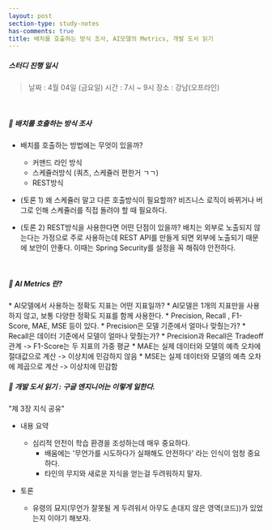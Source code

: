 ```yaml
---
layout: post
section-type: study-notes
has-comments: true
title: 배치를 호출하는 방식 조사, AI모델의 Metrics, 개발 도서 읽기
---
```


<h5> 스터디 진행 일시</h5>
<blockquote>날짜 : 4월 04일 (금요일)    
시간 : 7시 ~ 9시    
장소 : 강남(오프라인)
</blockquote>

<br>

<h5>📖 배치를 호출하는 방식 조사 </h5>

* 배치를 호출하는 방법에는 무엇이 있을까? 
  - 커맨드 라인 방식
  - 스케쥴러방식 (쿼츠, 스케쥴러 편한거 ㄱㄱ)  
  - REST방식  


* (토론 1) 왜 스케쥴러 말고 다른 호출방식이 필요할까? 
  <opinion>비즈니스 로직이 바뀌거나 버그로 인해 스케쥴러를 직접 돌려야 할 때 필요하다. </opinion>
* (토론 2) REST방식을 사용한다면 어떤 단점이 있을까?
  <opinion>배치는 외부로 노출되지 않는다는 가정으로 주로 사용하는데 REST API를 만들게 되면 외부에 노출되기 때문에 보안이 안좋다. 이때는 Spring Security를 설정을 꼭 해줘야 안전하다. </opinion>

<br>

<h5>📖 AI Metrics 란?</h5> 
* AI모델에서 사용하는 정확도 지표는 어떤 지표일까?
    * AI모델은 1개의 지표만을 사용하지 않고, 보통 다양한 정확도 지표를 함께 사용한다.
    * Precision, Recall , F1-Score, MAE, MSE 등이 있다. 
      * Precision은 모델 기준에서 얼마나 맞췄는가?
      * Recall은 데이터 기준에서 모델이 얼마나 맞췄는가?
      * Precision과 Recall은 Tradeoff 관계 -> F1-Score는 두 지표의 가중 평균
      * MAE는 실제 데이터와 모델의 예측 오차에 절대값으로 계산 -> 이상치에 민감하지 않음
      * MSE는 실제 데이터와 모델의 예측 오차에 제곱으로 계산 -> 이상치에 민감함    

<br>  
<h5>📖 개발 도서 읽기 : 구글 엔지니어는 이렇게 일한다. </h5>   
"제 3장 지식 공유"  

* 내용 요약 
  * 심리적 안전이 학습 환경을 조성하는데 매우 중요하다.
    * 배움에는 '무언가를 시도하다가 실패해도 안전하다' 라는 인식이 엄청 중요하다.
    * 타인의 무지와 새로운 지식을 얻는걸 두려워하지 말자. 

* 토론 
  * 유령의 묘지(무언가 잘못될 게 두려워서 아무도 손대지 않은 영역(코드))가 있었는지 이야기 해보자.